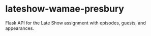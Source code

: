 # lateshow-wamae-presbury
 Flask API for the Late Show assignment with episodes, guests, and appearances.
